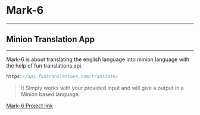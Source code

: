 # Mark-6
---
## Minion Translation App
---

Mark-6 is about translating  the english language into minion language 
with the help of fun translations api.

``` javascript
https://api.funtranslations.com/translate/  
```
>It Simply works with your provided input and will give a output in a Minion based language.

[Mark-6 Project link](https://pkamra97-mark6-minontranslation.netlify.app/ "CLICk here To try Mark-6")